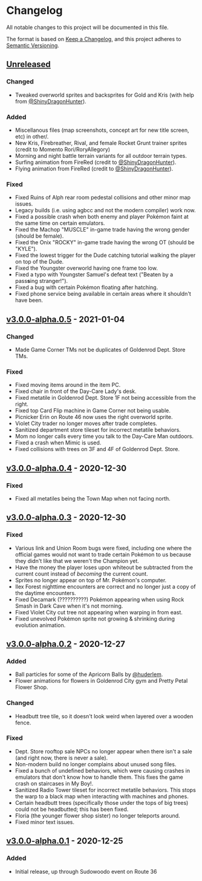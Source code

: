 # Changelog

All notable changes to this project will be documented in this file.

The format is based on [Keep a Changelog](https://keepachangelog.com/en/1.0.0/),
and this project adheres to [Semantic Versioning](https://semver.org/spec/v2.0.0.html).

## [Unreleased]
### Changed

- Tweaked overworld sprites and backsprites for Gold and Kris (with help from [@ShinyDragonHunter](https://github.com/ShinyDragonHunter)).

### Added

- Miscellanous files (map screenshots, concept art for new title screen, etc) in other/.
- New Kris, Firebreather, Rival, and female Rocket Grunt trainer sprites (credit to Momento Rori/RoryAllegory)
- Morning and night battle terrain variants for all outdoor terrain types.
- Surfing animation from FireRed (credit to [@ShinyDragonHunter](https://github.com/ShinyDragonHunter)).
- Flying animation from FireRed (credit to [@ShinyDragonHunter](https://github.com/ShinyDragonHunter)).

### Fixed

- Fixed Ruins of Alph rear room pedestal collisions and other minor map issues.
- Legacy builds (i.e. using agbcc and not the modern compiler) work now.
- Fixed a possible crash when both enemy and player Pokémon faint at the same time on certain emulators.
- Fixed the Machop "MUSCLE" in-game trade having the wrong gender (should be female).
- Fixed the Onix "ROCKY" in-game trade having the wrong OT (should be "KYLE").
- Fixed the lowest trigger for the Dude catching tutorial walking the player on top of the Dude.
- Fixed the Youngster overworld having one frame too low.
- Fixed a typo with Youngster Samuel's defeat text ("Beaten by a pass**s**ing stranger!").
- Fixed a bug with certain Pokémon floating after hatching.
- Fixed phone service being available in certain areas where it shouldn't have been.

## [v3.0.0-alpha.0.5] - 2021-01-04
### Changed

- Made Game Corner TMs not be duplicates of Goldenrod Dept. Store TMs.

### Fixed

- Fixed moving items around in the item PC.
- Fixed chair in front of the Day-Care Lady's desk.
- Fixed metatile in Goldenrod Dept. Store 1F not being accessible from the right.
- Fixed top Card Flip machine in Game Corner not being usable.
- Picnicker Erin on Route 46 now uses the right overworld sprite.
- Violet City trader no longer moves after trade completes.
- Sanitized department store tileset for incorrect metatile behaviors.
- Mom no longer calls every time you talk to the Day-Care Man outdoors.
- Fixed a crash when Mimic is used.
- Fixed collisions with trees on 3F and 4F of Goldenrod Dept. Store.

## [v3.0.0-alpha.0.4] - 2020-12-30
### Fixed

- Fixed all metatiles being the Town Map when not facing north.

## [v3.0.0-alpha.0.3] - 2020-12-30
### Fixed

- Various link and Union Room bugs were fixed, including one where the official games would not want to trade certain Pokémon to us because they didn't like that we weren't the Champion yet.
- Have the money the player loses upon whiteout be subtracted from the current count instead of _becoming_ the current count.
- Sprites no longer appear on top of Mr. Pokémon's computer.
- Ilex Forest nighttime encounters are correct and no longer just a copy of the daytime encounters.
- Fixed Decamark (??????????) Pokémon appearing when using Rock Smash in Dark Cave when it's not morning.
- Fixed Violet City cut tree not appearing when warping in from east.
- Fixed unevolved Pokémon sprite not growing & shrinking during evolution animation.

## [v3.0.0-alpha.0.2] - 2020-12-27
### Added

- Ball particles for some of the Apricorn Balls by [@huderlem](https://github.com/huderlem).
- Flower animations for flowers in Goldenrod City gym and Pretty Petal Flower Shop.

### Changed

- Headbutt tree tile, so it doesn't look weird when layered over a wooden fence.

### Fixed

- Dept. Store rooftop sale NPCs no longer appear when there isn't a sale (and right now, there is never a sale).
- Non-modern build no longer complains about unused song files.
- Fixed a bunch of undefined behaviors, which were causing crashes in emulators that don't know how to handle them. This fixes the game crash on staircases in My Boy!.
- Sanitized Radio Tower tileset for incorrect metatile behaviors. This stops the warp to a black map when interacting with machines and phones.
- Certain headbutt trees (specifically those under the tops of big trees) could not be headbutted; this has been fixed.
- Floria (the younger flower shop sister) no longer teleports around.
- Fixed minor text issues.

## [v3.0.0-alpha.0.1] - 2020-12-25
### Added

- Initial release, up through Sudowoodo event on Route 36

[unreleased]: https://github.com/Sierraffinity/CrystalDust/compare/v3.0.0-alpha.0.5...HEAD
[v3.0.0-alpha.0.5]: https://github.com/Sierraffinity/CrystalDust/releases/tag/v3.0.0-alpha.0.5
[v3.0.0-alpha.0.4]: https://github.com/Sierraffinity/CrystalDust/releases/tag/v3.0.0-alpha.0.4
[v3.0.0-alpha.0.3]: https://github.com/Sierraffinity/CrystalDust/releases/tag/v3.0.0-alpha.0.3
[v3.0.0-alpha.0.2]: https://github.com/Sierraffinity/CrystalDust/releases/tag/v3.0.0-alpha.0.2
[v3.0.0-alpha.0.1]: https://github.com/Sierraffinity/CrystalDust/releases/tag/v3.0.0-alpha.0.1

